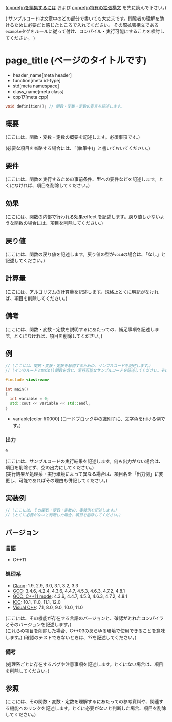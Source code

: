 ([cpprefjpを編集するには](start_editing.md) および [cpprefjp特有の拡張構文](specialized.md) を先に読んで下さい。)

(
  サンプルコードは文章中のどの部分で書いても大丈夫です。閲覧者の理解を助けるために必要だと感じたところで入れてください。
  その際拡張構文である`example`タグをルールに従って付け、コンパイル・実行可能にすることを検討してください。
)

# page_title (ページのタイトルです)
* header_name[meta header]
* function[meta id-type]
* std[meta namespace]
* class_name[meta class]
* cpp17[meta cpp]

<!-- `[meta header]`は、所属ヘッダを表すメタ情報 -->
<!-- `[meta id-type]`は、識別子の種別を表すメタ情報。class, class template, function, function template, enum, variable, type-alias, macro, namespace -->
<!-- `[meta namespace]`は、所属する名前空間を表すメタ情報。マクロを考慮して省略可。名前空間の区切りは`::` -->
<!-- `[meta class]`は、所属するクラスを表すメタ情報。クラスページでは省略する。structとは書けない -->
<!-- `[meta cpp]`は、機能が追加・非推奨・削除されたバージョンを表すメタ情報。改行して複数指定ができる。 -->
<!--    `cpp11[meta cpp]` : C++11で追加された機能 -->
<!--    `cpp14[meta cpp]` : C++14で追加された機能 -->
<!--    `cpp17[meta cpp]` : C++17で追加された機能 -->
<!--    `cpp20[meta cpp]` : C++20で追加された機能 -->
<!--    `cpp11deprecated[meta cpp]` : C++11で非推奨になった機能 -->
<!--    `cpp14deprecated[meta cpp]` : C++14で非推奨になった機能 -->
<!--    `cpp14removed[meta cpp]` : C++14で削除された機能 -->
<!--    `cpp17deprecated[meta cpp]` : C++17で非推奨になった機能 -->
<!--    `cpp17removed[meta cpp]` : C++17で削除された機能 -->
<!--    `cpp20deprecated[meta cpp]` : C++20で非推奨になった機能 -->
<!--    `cpp20removed[meta cpp]` : C++20で削除された機能 -->

```cpp
void definition(); // 関数・変数・定数の宣言を記述します。
```

## 概要
(ここには、関数・変数・定数の概要を記述します。必須事項です。)

(必要な項目を省略する場合には、「(執筆中)」と書いておいてください。)


## 要件
(ここには、関数を実行するための事前条件、型への要件などを記述します。とくになければ、項目を削除してください。)


## 効果
(ここには、関数の内部で行われる効果:effect を記述します。戻り値しかないような関数の場合には、項目を削除してください。)


## 戻り値
(ここには、関数の戻り値を記述します。戻り値の型が`void`の場合は、「なし」と記述してください。)


## 計算量
(ここには、アルゴリズムの計算量を記述します。規格上とくに明記がなければ、項目を削除してください。)


## 備考
(ここには、関数・変数・定数を説明するにあたっての、補足事項を記述します。とくになければ、項目を削除してください。)


## 例
```cpp example
// (ここには、関数・変数・定数を解説するための、サンプルコードを記述します。)
// (インクルードとmain()関数を含む、実行可能なサンプルコードを記述してください。そのようなコードブロックにはexampleタグを付けます。)

#include <iostream>

int main()
{
  int variable = 0;
  std::cout << variable << std::endl;
}
```
* variable[color ff0000]
(コードブロック中の識別子に、文字色を付ける例です。)

### 出力
```
0
```
(ここには、サンプルコードの実行結果を記述します。何も出力がない場合は、項目を削除せず、空の出力にしてください。)  
(実行結果が処理系・実行環境によって異なる場合は、項目名を「出力例」に変更し、可能であればその理由も併記してください。)


## 実装例
```cpp
// (ここには、その関数・変数・定数の、実装例を記述します。)
// (とくに必要がないと判断した場合、項目を削除してください。)
```

## バージョン
### 言語
- C++11

### 処理系
- [Clang](/implementation.md#clang): 1.9, 2.9, 3.0, 3.1, 3.2, 3.3
- [GCC](/implementation.md#gcc): 3.4.6, 4.2.4, 4.3.6, 4.4.7, 4.5.3, 4.6.3, 4.7.2, 4.8.1
- [GCC, C++11 mode](/implementation.md#gcc): 4.3.6, 4.4.7, 4.5.3, 4.6.3, 4.7.2, 4.8.1
- [ICC](/implementation.md#icc): 10.1, 11.0, 11.1, 12.0
- [Visual C++](/implementation.md#visual_cpp): 7.1, 8.0, 9.0, 10.0, 11.0

(ここには、その機能が存在する言語のバージョンと、確認がとれたコンパイラとそのバージョンを記述します。)  
(これらの項目を削除した場合、C++03のあらゆる環境で使用できることを意味します。)
(確認のテストできないときは、??を記述してください。)

### 備考
(処理系ごとに存在するバグや注意事項を記述します。とくにない場合は、項目を削除してください。)


## 参照
(ここには、その関数・変数・定数を理解するにあたっての参考資料や、関連する機能へのリンクを記述します。とくに必要がないと判断した場合、項目を削除してください。)

